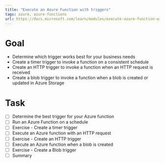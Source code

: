 ```yaml
---
title: "Execute an Azure Function with triggers"
tags: azure, azure-functions
url: https://docs.microsoft.com/learn/modules/execute-azure-function-with-triggers/index
---
```


# Goal
- Determine which trigger works best for your business needs
- Create a timer trigger to invoke a function on a consistent schedule
- Create an HTTP trigger to invoke a function when an HTTP request is received
- Create a blob trigger to invoke a function when a blob is created or updated in Azure Storage

# Task
- [ ] Determine the best trigger for your Azure function
- [ ] Run an Azure Function on a schedule
- [ ] Exercise - Create a timer trigger
- [ ] Execute an Azure function with an HTTP request
- [ ] Exercise - Create an HTTP trigger
- [ ] Execute an Azure function when a blob is created
- [ ] Exercise - Create a Blob trigger
- [ ] Summary
